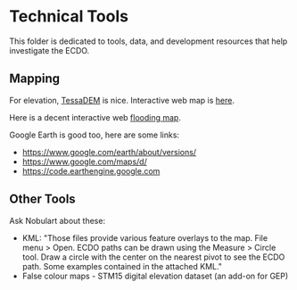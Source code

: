 # Technical Tools

This folder is dedicated to tools, data, and development resources that help investigate the ECDO.

## Mapping

For elevation, [TessaDEM](https://tessadem.com/) is nice. Interactive web map is [here](https://en-gb.topographic-map.com/map/?center=14.43468%2C0.17578&popup=68.02073%2C175.78125).

Here is a decent interactive web [flooding map](https://en-gb.topographic-map.com/map/?center=14.43468%2C0.17578&popup=68.02073%2C175.78125).

Google Earth is good too, here are some links:
- https://www.google.com/earth/about/versions/
- https://www.google.com/maps/d/
- https://code.earthengine.google.com

## Other Tools

Ask Nobulart about these:
- KML: "Those files provide various feature overlays to the map. File menu > Open. ECDO paths can be drawn using the Measure > Circle tool. Draw a circle with the center on the nearest pivot to see the ECDO path. Some examples contained in the attached KML."
- False colour maps - STM15 digital elevation dataset (an add-on for GEP)
